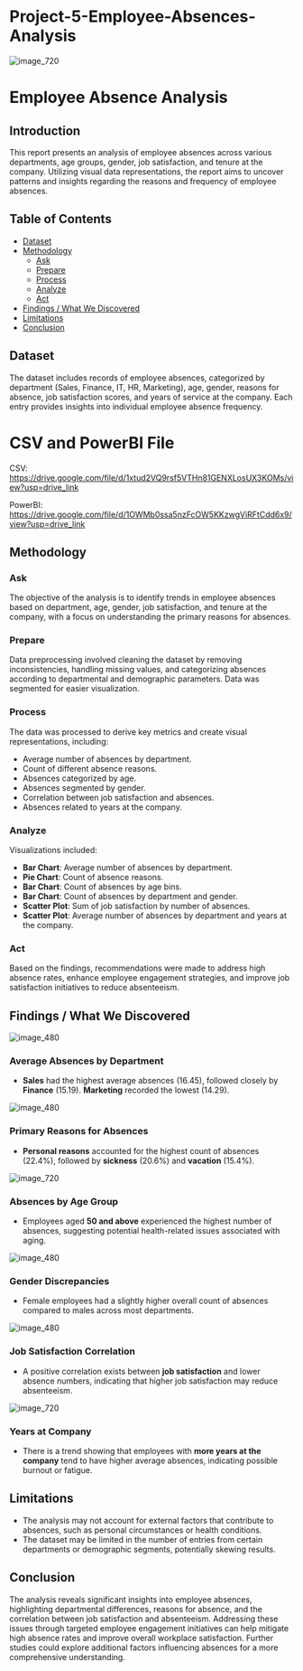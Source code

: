 # Project-5-Employee-Absences-Analysis

![image_720](https://github.com/user-attachments/assets/18b5968e-6b87-4644-a156-54afa19ba9ec)

# Employee Absence Analysis

## Introduction
This report presents an analysis of employee absences across various departments, age groups, gender, job satisfaction, and tenure at the company. Utilizing visual data representations, the report aims to uncover patterns and insights regarding the reasons and frequency of employee absences.

## Table of Contents
- [Dataset](#dataset)
- [Methodology](#methodology)
  - [Ask](#ask)
  - [Prepare](#prepare)
  - [Process](#process)
  - [Analyze](#analyze)
  - [Act](#act)
- [Findings / What We Discovered](#findings--what-we-discovered)
- [Limitations](#limitations)
- [Conclusion](#conclusion)

## Dataset
The dataset includes records of employee absences, categorized by department (Sales, Finance, IT, HR, Marketing), age, gender, reasons for absence, job satisfaction scores, and years of service at the company. Each entry provides insights into individual employee absence frequency.

# CSV and PowerBI File 

CSV: https://drive.google.com/file/d/1xtud2VQ9rsf5VTHn81GENXLosUX3KOMs/view?usp=drive_link

PowerBI: https://drive.google.com/file/d/1OWMb0ssa5nzFcOW5KKzwgViRFtCdd6x9/view?usp=drive_link

## Methodology

### Ask
The objective of the analysis is to identify trends in employee absences based on department, age, gender, job satisfaction, and tenure at the company, with a focus on understanding the primary reasons for absences.

### Prepare
Data preprocessing involved cleaning the dataset by removing inconsistencies, handling missing values, and categorizing absences according to departmental and demographic parameters. Data was segmented for easier visualization.

### Process
The data was processed to derive key metrics and create visual representations, including:
- Average number of absences by department.
- Count of different absence reasons.
- Absences categorized by age.
- Absences segmented by gender.
- Correlation between job satisfaction and absences.
- Absences related to years at the company.

### Analyze
Visualizations included:
- **Bar Chart**: Average number of absences by department.
- **Pie Chart**: Count of absence reasons.
- **Bar Chart**: Count of absences by age bins.
- **Bar Chart**: Count of absences by department and gender.
- **Scatter Plot**: Sum of job satisfaction by number of absences.
- **Scatter Plot**: Average number of absences by department and years at the company.

### Act
Based on the findings, recommendations were made to address high absence rates, enhance employee engagement strategies, and improve job satisfaction initiatives to reduce absenteeism.

## Findings / What We Discovered


![image_480](https://github.com/user-attachments/assets/11a53707-b0e3-4917-88d6-a658f4efa09d)



### Average Absences by Department
- **Sales** had the highest average absences (16.45), followed closely by **Finance** (15.19). **Marketing** recorded the lowest (14.29).



![image_480](https://github.com/user-attachments/assets/1eb21925-7bb3-4c9c-9d55-25eca3624c04)



### Primary Reasons for Absences
- **Personal reasons** accounted for the highest count of absences (22.4%), followed by **sickness** (20.6%) and **vacation** (15.4%).



![image_720](https://github.com/user-attachments/assets/ab9be69e-e2dd-465e-9bd5-e464fdf8214d)



### Absences by Age Group
- Employees aged **50 and above** experienced the highest number of absences, suggesting potential health-related issues associated with aging.



![image_480](https://github.com/user-attachments/assets/14efd3a5-2783-47ff-ac45-3b00ff6bcddb)



### Gender Discrepancies
- Female employees had a slightly higher overall count of absences compared to males across most departments.



![image_480](https://github.com/user-attachments/assets/70154dba-4832-4275-be2b-199d1eb3c242)



### Job Satisfaction Correlation
- A positive correlation exists between **job satisfaction** and lower absence numbers, indicating that higher job satisfaction may reduce absenteeism.



![image_720](https://github.com/user-attachments/assets/4b78b5e1-c6da-4ae8-8f11-7a9ba7356f9d)



### Years at Company
- There is a trend showing that employees with **more years at the company** tend to have higher average absences, indicating possible burnout or fatigue.





## Limitations
- The analysis may not account for external factors that contribute to absences, such as personal circumstances or health conditions.
- The dataset may be limited in the number of entries from certain departments or demographic segments, potentially skewing results.

## Conclusion
The analysis reveals significant insights into employee absences, highlighting departmental differences, reasons for absence, and the correlation between job satisfaction and absenteeism. Addressing these issues through targeted employee engagement initiatives can help mitigate high absence rates and improve overall workplace satisfaction. Further studies could explore additional factors influencing absences for a more comprehensive understanding.
